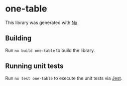 # one-table

This library was generated with [Nx](https://nx.dev).

## Building

Run `nx build one-table` to build the library.

## Running unit tests

Run `nx test one-table` to execute the unit tests via [Jest](https://jestjs.io).
